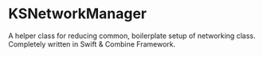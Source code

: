 # KSNetworkManager


A helper class for reducing common, boilerplate setup of networking class. Completely written in Swift & Combine Framework.
